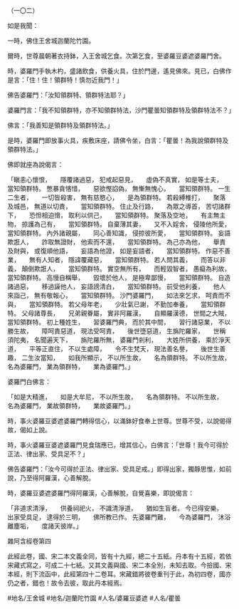 （一〇二）

如是我聞：

一時，佛住王舍城迦蘭陀竹園。

爾時，世尊晨朝著衣持鉢，入王舍城乞食。次第乞食，至婆羅豆婆遮婆羅門舍。

時，婆羅門手執木杓，盛諸飲食，供養火具，住於門邊，遙見佛來。見已，白佛作是言：「住！住！領群特！慎勿近我門！」

佛告婆羅門：「汝知領群特、領群特法耶？」

婆羅門言：「我不知領群特，亦不知領群特法，沙門瞿曇知領群特及領群特法不？」

佛言：「我善知是領群特及領群特法。」

是時，婆羅門即放事火具，疾敷床座，請佛令坐，白言：「瞿曇！為我說領群特及領群特法。」

佛即就座為說偈言：

「瞋恚心懷恨，　　隱覆諸過惡，
犯戒起惡見，　　虛偽不真實，
如是等士夫，　　當知領群特。
憋暴貪悋惜，　　惡欲慳諂偽，
無慚無愧心，　　當知領群特。
一生二生者，　　一切皆殺害，
無有慈愍心，　　是為領群特。
若殺縛椎打，　　聚落及城邑，
無道以切責，　　當知領群特。
住止及行路，　　為眾之導首，
苦切諸群下，　　恐怛相迫愶，
取利以供己，　　當知領群特。
聚落及空地，　　有主無主物，
掠護為己有，　　當知領群特。
自棄薄其妻，　　又不入婬舍，
侵陵他所愛，　　當知領群特。
內外諸親屬，　　同心善知識，
侵掠彼所愛，　　當知領群特。
妄語欺誑人，　　詐取無證財，
他索而不還，　　當知領群特。
為己亦為他，　　舉責及財與，
或復順他語，　　妄語為他證，
如是妄語者，　　當知領群特。
作惡不善業，　　無有人知者，
隱諱覆藏惡，　　當知領群特。
若人問其義，　　而答以非義，
顛倒欺誑人，　　當知領群特。
實空無所有，　　而輕毀智者，
愚癡為利故，　　當知領群特。
高慢自稱舉，　　毀壞於他人，
是極卑鄙慢，　　當知領群特。
自造諸過惡，　　移過誣他人，
妄語謗清白，　　當知領群特。
前受他利養，　　他人來詣己，
無有敬報心，　　當知領群特。
沙門婆羅門，　　如法來乞求，
呵責而不與，　　當知領群特。
若父母年老，　　少壯氣已謝，
不勤加奉養，　　當知領群特。
父母諸尊長，　　兄弟親眷屬，
實非阿羅漢，　　自顯羅漢德，
世間之大賊，　　當知領群特。
初上種姓生，　　習婆羅門典，
而於其中間，　　習行諸惡業，
不以勝生故，　　障呵責惡道，
現法受呵責，　　後世墮惡道，
生旃陀羅家，　　世稱須陀夷，
名聞遍天下，　　旃陀羅所無，
婆羅門剎利，　　大姓所供養，
乘於淨天道，　　平等正直住，
不以生處障，　　令不生梵天，
現法善名譽，　　後世生善趣，
二生汝當知，　　如我所顯示，
不以所生故，　　名為領群特。
不以所生故，　　名為婆羅門，
業為領群特，　　業為婆羅門。」

婆羅門白佛言：

「如是大精進，　　如是大牟尼，
不以所生故，　　名為領群特。
不以所生故，　　名為婆羅門，
業故領群特，　　業故婆羅門。」

時，事火婆羅豆婆遮婆羅門轉得信心，以滿鉢好食奉上世尊。世尊不受，以說偈得故，偈如上說。

時，事火婆羅豆婆遮婆羅門見食瑞應已，增其信心，白佛言：「世尊！我今可得於正法、律出家、受具足不？」

佛告婆羅門：「汝今可得於正法、律出家、受具足戒。」即得出家，獨靜思惟，如前說，乃至得阿羅漢，心善解脫。

時，婆羅豆婆遮婆羅門得阿羅漢，心善解脫，自覺喜樂，即說偈言：

「非道求清淨，　　供養祠祀火，
不識清淨道，　　猶如生盲者。
今已得安樂，　　出家受具足，
逮得於三明，　　佛所教已作。
先婆羅門難，　　今為婆羅門，
沐浴離塵垢，　　度諸天彼岸。」

雜阿含經卷第四

此經此卷，國、宋二本文義全同，皆有十九經，總二十五紙。丹本有十五經，若依宋藏式寫之，可成二十七紙。又其文義與國、宋二本全別，未知去取。今撿國、宋本經，則下流函中，此經第四十二卷耳。宋藏錯將彼卷重刊于此，為初四卷，國亦仍之者，錯也！故令去彼，取此丹本經焉。

#地名/王舍城
#地名/迦蘭陀竹園
#人名/婆羅豆婆遮
#人名/瞿曇
